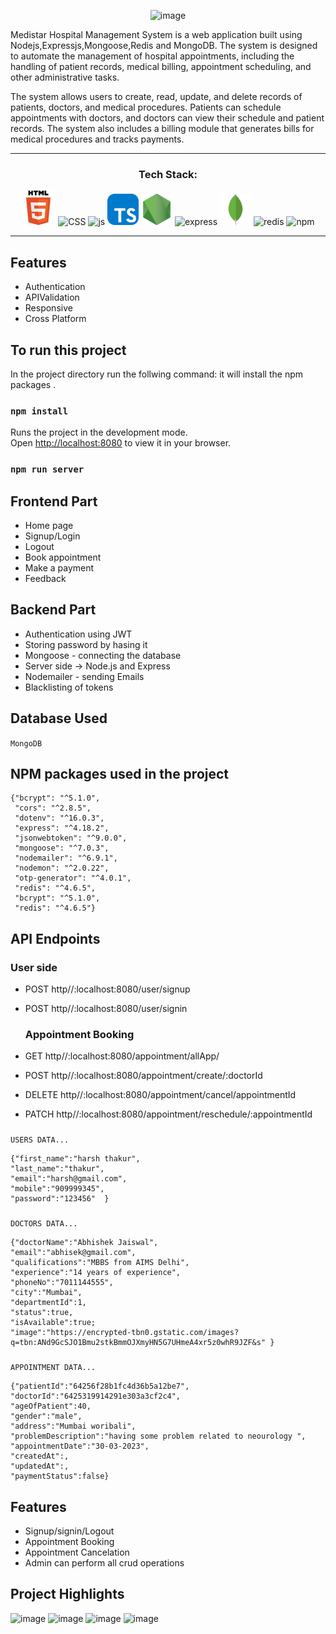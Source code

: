 <div align="center">

![image](https://github.com/faraz412/cozy-passenger-4798/blob/main/Frontend/Files/MEDSTAR.png?raw=true)
</div>

Medistar Hospital Management System is a web application built using Nodejs,Expressjs,Mongoose,Redis and MongoDB. The system is designed to automate the management of hospital appointments, including the handling of patient records, medical billing, appointment scheduling, and other administrative tasks.

The system allows users to create, read, update, and delete records of patients, doctors, and medical procedures. Patients can schedule appointments with doctors, and doctors can view their schedule and patient records. The system also includes a billing module that generates bills for medical procedures and tracks payments.

<hr>
<h3 align="center">Tech Stack:</h3>
<p align = "center">
<img src="https://github.com/PrinceCorwin/Useful-tech-icons/blob/main/images/HTML.png" alt="html" width="55" height="55"/>
<img src="https://user-images.githubusercontent.com/25181517/183898674-75a4a1b1-f960-4ea9-abcb-637170a00a75.png" alt="CSS" width="50" height="55"/>
<img src="https://user-images.githubusercontent.com/25181517/117447155-6a868a00-af3d-11eb-9cfe-245df15c9f3f.png" alt="js" width="50" height="50"/>
  <img src="https://raw.githubusercontent.com/tandpfun/skill-icons/59059d9d1a2c092696dc66e00931cc1181a4ce1f/icons/TypeScript.svg" alt="ts" width="50" height="50"/>
<img src="https://raw.githubusercontent.com/PrinceCorwin/Useful-tech-icons/main/images/nodejs.png" alt="nodejs" width="50" height="50"/>
<img src="https://res.cloudinary.com/kc-cloud/images/f_auto,q_auto/v1651772163/expressjslogo/expressjslogo.webp?_i=AA" alt="express" width="50" height="50"/>
 <img src="https://raw.githubusercontent.com/PrinceCorwin/Useful-tech-icons/main/images/mongodb-leaf.png" alt="mongo" width="50" height="50"/> 
<img src="https://user-images.githubusercontent.com/25181517/182884894-d3fa6ee0-f2b4-4960-9961-64740f533f2a.png" alt="redis" width="50" height="50"/>
<img src="https://user-images.githubusercontent.com/25181517/121401671-49102800-c959-11eb-9f6f-74d49a5e1774.png" alt="npm" width="50" height="50"/>
</p>
<hr>

## Features 
-  Authentication
-  APIValidation
-  Responsive
-  Cross Platform

## To run this project

In the project directory run the follwing command:
it will install the npm packages .

### `npm install` 

Runs the project in the development mode.\
Open [http://localhost:8080](http://localhost:8080) to view it in your browser.

### `npm run server `

## Frontend Part

- Home page
- Signup/Login
- Logout
- Book appointment
- Make a payment
- Feedback

## Backend Part
- Authentication using JWT
- Storing password by hasing it
- Mongoose - connecting the database
- Server side -> Node.js and Express 
- Nodemailer - sending Emails
- Blacklisting of tokens

## Database Used 
  `MongoDB`

## NPM packages used in the project

    {"bcrypt": "^5.1.0",
     "cors": "^2.8.5",
     "dotenv": "^16.0.3",
     "express": "^4.18.2",
     "jsonwebtoken": "^9.0.0",
     "mongoose": "^7.0.3",
     "nodemailer": "^6.9.1",
     "nodemon": "^2.0.22",
     "otp-generator": "^4.0.1",
     "redis": "^4.6.5",
     "bcrypt": "^5.1.0",
     "redis": "^4.6.5"}
     
## API Endpoints

   ###    User side
 - POST  http//:localhost:8080/user/signup
 - POST  http//:localhost:8080/user/signin
 
   ### Appointment Booking  
 - GET http//:localhost:8080/appointment/allApp/
 - POST http//:localhost:8080/appointment/create/:doctorId
 - DELETE http//:localhost:8080/appointment/cancel/appointmentId
 - PATCH http//:localhost:8080/appointment/reschedule/:appointmentId


 ### 
`USERS DATA...`

    {"first_name":"harsh thakur",
    "last_name":"thakur",
    "email":"harsh@gmail.com",
    "mobile":"909999345",
    "password":"123456"  }

 ### 
`DOCTORS DATA...`

    {"doctorName":"Abhishek Jaiswal",
    "email":"abhisek@gmail.com",
    "qualifications":"MBBS from AIMS Delhi",
    "experience":"14 years of experience",
    "phoneNo":"7011144555",
    "city":"Mumbai",
    "departmentId":1,
    "status":true,
    "isAvailable":true;
    "image":"https://encrypted-tbn0.gstatic.com/images?q=tbn:ANd9GcSJO1Bmu2stkBmmOJXmyHN5G7UHmeA4xr5z0whR9JZF&s" }

 ### 
`APPOINTMENT DATA...`

    {"patientId":"64256f28b1fc4d36b5a12be7",
    "doctorId":"6425319914291e303a3cf2c4",
    "ageOfPatient":40,
    "gender":"male",
    "address":"Mumbai woribali",
    "problemDescription":"having some problem related to neourology ",
    "appointmentDate":"30-03-2023",
    "createdAt":,
    "updatedAt":,
    "paymentStatus":false}
    
 ## Features
  - Signup/signin/Logout
  - Appointment Booking 
  - Appointment Cancelation
  - Admin can perform all crud operations
  
 ## Project Highlights   
![image](https://user-images.githubusercontent.com/109690823/229313097-98ac03fb-69b0-4833-849c-48c4a1b9d38d.png)
![image](https://user-images.githubusercontent.com/109690823/229355448-be996d1e-8545-44e1-b1ba-dc3d62d0ac9a.png)
![image](https://user-images.githubusercontent.com/109690823/229355506-3ae1da89-9434-4400-9ab2-b8b9f86e67aa.png)
![image](https://user-images.githubusercontent.com/109690823/229355596-5bfd0bf9-9147-47fb-bb42-b6e04ac4208b.png)



